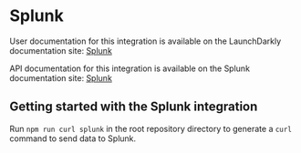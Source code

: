# Splunk

User documentation for this integration is available on the LaunchDarkly documentation site: [Splunk](https://docs.launchdarkly.com/integrations/splunk)

API documentation for this integration is available on the Splunk documentation site: [Splunk](https://docs.splunk.com/Documentation/Splunk/latest/Data/HECExamples#Extract_JSON_fields_example)

## Getting started with the Splunk integration

Run `npm run curl splunk` in the root repository directory to generate a `curl` command to send data to Splunk.
